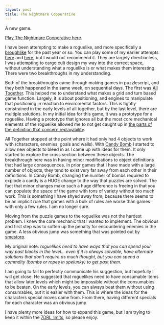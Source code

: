 ```yaml
---
layout: post
title: The Nightmare Cooperative
---
```


A new game.

[Play The Nightmare Cooperative here](http://jonbro.itch.io/the-nightmare-cooperative).

I have been attempting to make a roguelike, and more specifically a [broughlike](http://mightyvision.blogspot.co.uk/2013/08/868-hack-ios.html) for the past year or so. You can play some of my earlier attempts [here](https://dl.dropboxusercontent.com/u/43672/asmallrogue/asmallrogue.html) and [here](https://dl.dropboxusercontent.com/u/43672/taxi/t_a_xi/t_a_xi.html), but I would not recommend it. They are largely directionless, I was attempting to cargo cult design my way into the correct space, without understanding what a roguelike is or what makes them interesting. There were two breakthroughs in my understanding.

Both of the breakthroughs came through making games in puzzlescript, and they both happened in the same week, on sequential days. The first was [All Together](http://www.puzzlescript.net/play.html?p=8524611). This helped me to understand what makes a grid and turn based game function. Largely, it is about positioning, and engines to manipulate that positioning in reaction to enviromental factors. This is tightly constrained in the early levels of all together, but by the last level, there are multiple solutions. In my initial idea for this game, it was a prototype for a roguelike. Having a prototype that ignores all but the most core mechanical elements of the roguelike allowed me to not get caught up in [the parts of the definition that concern replayability](http://www.roguebasin.com/index.php?title=Berlin_Interpretation).

All Together stopped at the point where it had only had 4 objects to work with (characters, enemies, goals and walls). With [Candy Bomb](http://jonbro.itch.io/candy-bomb) I started to allow new objects to bleed in as I came up with ideas for them. It only started to explore the cross section between these objects. The breakthrough here was in having minor modifications to object definitions that had large consequences. In prior games that I have made with a large number of objects, they tend to exist very far away from each other in their definitions. In Candy Bomb, changing the number of bombs required to explode a candy is a HUGE change to the way that puzzles are solved. The fact that minor changes make such a huge difference is freeing in that you can populate the space of the game with tons of variety without too much work. This is something I have shyed away from, because there seems to be an implicit rule that games with a bulk of rules are worse than games with only a few rules. I am no longer sure.

Moving from the puzzle games to the roguelike was not the hardest problem. I knew the core mechanic that I wanted to implement. The obvious and first step was to soften up the penalty for encountering enemies in the game. A less obvious jump was something that was pointed out by [smestorp](https://twitter.com/smestorp).

My original note:
_roguelikes need to have ways that you can spend your way past blocks in the level... even if it is always solvable, have alternate solutions that don't require as much thought, but you can spend a commdity (bombs or ropes in spelunky) to get past them._

I am going to fail to perfectly communicate his suggestion, but hopefully I will get close. He suggested that roguelikes need to have consumable items that allow later levels which might be impossible without the consumables to be beaten. On the early levels, you can always beat them without using consumables, but it is easier with them. This is where the ideas for the characters special moves came from. From there, having different specials for each character was an obvious jump.

I have plenty more ideas for how to expand this game, but I am trying to keep it within the [7DRL limits](7drl.org), so please enjoy.